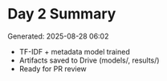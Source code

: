 # Day 2 Summary

Generated: 2025-08-28 06:02

- TF-IDF + metadata model trained
- Artifacts saved to Drive (models/, results/)
- Ready for PR review
